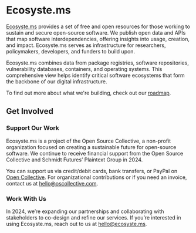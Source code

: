 # Ecosyste.ms

[Ecosyste.ms](https://ecosyste.ms) provides a set of free and open resources for those working to sustain and secure open-source software. We publish open data and APIs that map software interdependencies, offering insights into usage, creation, and impact. Ecosyste.ms serves as infrastructure for researchers, policymakers, developers, and funders to build upon.

Ecosyste.ms combines data from package registries, software repositories, vulnerability databases, containers, and operating systems. This comprehensive view helps identify critical software ecosystems that form the backbone of our digital infrastructure.

To find out more about what we're building, check out our [roadmap](https://github.com/ecosyste-ms/roadmap).

## Get Involved

### Support Our Work

Ecosyste.ms is a project of the Open Source Collective, a non-profit organization focused on creating a sustainable future for open-source software. We continue to receive financial support from the Open Source Collective and Schmidt Futures’ Plaintext Group in 2024.

You can support us via credit/debit cards, bank transfers, or PayPal on [Open Collective](https://opencollective.com/ecosystems). For organizational contributions or if you need an invoice, contact us at [hello@oscollective.com](mailto:hello@oscollective.com).

### Work With Us

In 2024, we’re expanding our partnerships and collaborating with stakeholders to co-design and refine our services. If you’re interested in using Ecosyste.ms, reach out to us at [hello@ecosyste.ms](mailto:hello@ecosyste.ms).
